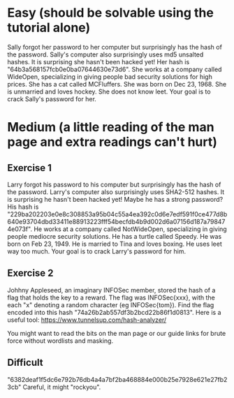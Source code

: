 # Easy (should be solvable using the tutorial alone)

Sally forgot her password to her computer but surprisingly has the hash of the password. Sally's computer also surprisingly uses md5 unsalted hashes. 
It is surprising she hasn't been hacked yet! Her hash is "64b3a568157fcb0e0ba07644630e73d6". She works at a company called WideOpen, specializing in giving people bad
security solutions for high prices. She has a cat called MCFluffers. She was born on Dec 23, 1968. She is unmarried and loves hockey. She does not know leet. 
Your goal is to crack Sally's password for her. 

# Medium (a little reading of the man page and extra readings can't hurt)

## Exercise 1

Larry forgot his password to his computer but surprisingly has the hash of the password. Larry's computer also surprisingly uses SHA2-512 hashes. 
It is surprising he hasn't been hacked yet! Maybe he has a strong password? His hash is "229ba202203e0e8c308853a95b04c55a4ea392c0d6e7edf591f0ce477d8b640e93704dbd33411e88913223fff54becfdb4b9d002d6a07156d187a798474e073f". He works at a company called NotWideOpen, specializing in giving people mediocre
security solutions. He has a turtle called Speedy. He was born on Feb 23, 1949. He is married to Tina and loves boxing. He uses leet way too much. 
Your goal is to crack Larry's password for him. 

## Exercise 2

Johhny Appleseed, an imaginary INFOSec member, stored the hash of a flag that holds the key to a reward. The flag was INFOSec{xxx}, with the each "x" denoting a random character (eg INFOSec{tom}). 
Find the flag encoded into this hash "74a26b2ab557df3b2bcd22b86f1d0813". Here is a useful tool: https://www.tunnelsup.com/hash-analyzer/ 

You might want to read the bits on the man page or our guide links for brute force without wordlists and masking. 

## Difficult

"6382deaf1f5dc6e792b76db4a4a7bf2ba468884e000b25e7928e621e27fb23cb" Careful, it might "rockyou".
